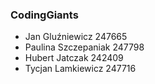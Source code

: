 ### CodingGiants
* Jan Gluźniewicz 247665
* Paulina Szczepaniak 247798
* Hubert Jatczak 242409
* Tycjan Lamkiewicz 247716
